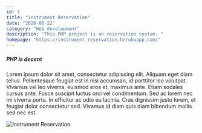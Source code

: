 ```yaml
---
id: 1
title: "Instrument Reservation"
date: "2020-06-22"
category: "Web development"
description: "This PHP project is an reservation system. "
homepage: "https://instrument-reservation.herokuapp.com/"
---
```


##### PHP is decent

Lorem ipsum dolor sit amet, consectetur adipiscing elit. Aliquam eget diam tellus. Pellentesque feugiat est in nisi accumsan, id porttitor leo volutpat. Vivamus vel leo viverra, euismod eros et, maximus ante. Etiam sodales cursus ante. Fusce suscipit luctus orci vel condimentum. Sed ac lorem nec mi viverra porta. In efficitur ac odio eu lacinia. Cras dignissim justo lorem, et feugiat dolor consectetur sed. Vivamus id diam quis diam bibendum mollis sed nec est.

![Instrument Reservation](./imgs/InstrumentReservation.png)

